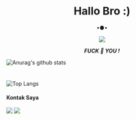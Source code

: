 <h1 align="center"> Hallo Bro :) </h1>
<p align="center">
•●•
</p>

<p align="center">
<img src="https://giffiles.alphacoders.com/120/120248.gif">
</p>
<p align="center">
<i> <b> FUCK 🖕 YOU ! </b> </i>
</p
#

###
![Anurag's github stats](https://github-readme-stats.vercel.app/api?username=Dian-Rizki-P&show_icons=true&theme=radical)<br>
#


###
![Top Langs](https://github-readme-stats.vercel.app/api/top-langs/?username=Dian-Rizki-P&layout=compact)
#### Kontak Saya
[![](https://img.shields.io/badge/Facebook-blue?logo=Facebook&logoColor=blue&labelColor=white)](https://www.facebook.com/100055913630645)
[![](https://img.shields.io/badge/WhatsApp-Brightgreen?logo=Whatsapp&logoColor=Brightgreen&labelColor=white)](https://wa.me/6285729271984?text=Asalamualaikum+bang) <br><br>

